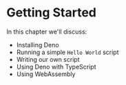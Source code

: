 # Getting Started

In this chapter we'll discuss:

- Installing Deno
- Running a simple `Hello World` script
- Writing our own script
- Using Deno with TypeScript
- Using WebAssembly